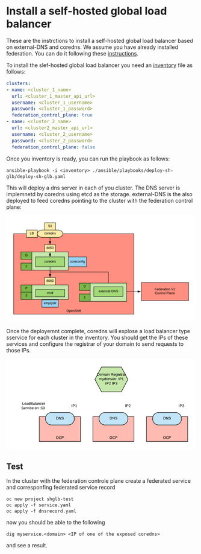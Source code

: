 # Install a self-hosted global load balancer

These are the instrctions to install a self-hosted global load balancer based on external-DNS and coredns.
We assume you have already installed federation. You can do it following these [instructions](https://github.com/raffaelespazzoli/openshift-federation).

To install the slef-hosted global load balancer you need an [inventory](./ansible/inventory) file as follows:

```yaml
clusters:
- name: <cluster_1_name>
  url: <cluster_1_master_api_url>
  username: <cluster_1_username>
  password: <cluster_1_password>
  federation_control_plane: true  
- name: <cluster_2_name>
  url: <cluster2_master_api_url>
  username: <cluster_2_username>
  password: <cluster_2_password>
  federation_control_plane: false
```

Once you inventory is ready, you can run the playbook as follows:

```shell
ansible-playbook -i <inventory> ./ansible/playbooks/deploy-sh-glb/deploy-sh-glb.yaml
```

This will deploy a dns server in each of you cluster. The DNS server is implemnetd by coredns using etcd as the storage.
external-DNS is the also deployed to feed coredns pointing to the cluster with the federation control plane:

![architecture](./media/shglb-architecture.png)

Once the deployemnt complete, coredns will explose a load balancer type sservice for each cluster in the inventory.
You should get the IPs of these services and configure the registrar of your domain to send requests to those IPs.

![holistic](./media/shglb-holistic.png)

## Test

In the cluster with the federation controle plane create a federated service and corresponfing federated service record

```shell
oc new project shglb-test
oc apply -f service.yaml
oc apply -f dnsrecord.yaml
```

now you should be able to the following

```shell
dig myservice.<domain> <IP of one of the exposed coredns>
```

and see a result.